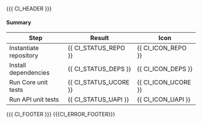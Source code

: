 {{{ CI_HEADER }}}

#### Summary

| Step                   | Result                 | Icon                 |
| ---------------------- | ---------------------- | -------------------- |
| Instantiate repository | {{ CI_STATUS_REPO }}   | {{ CI_ICON_REPO }}   |
| Install dependencies   | {{ CI_STATUS_DEPS }}   | {{ CI_ICON_DEPS }}   |
| Run Core unit tests    | {{ CI_STATUS_UCORE }}  | {{ CI_ICON_UCORE }}  |
| Run API unit tests     | {{ CI_STATUS_UAPI }}   | {{ CI_ICON_UAPI }}   |

{{{ CI_FOOTER }}}
{{{CI_ERROR_FOOTER}}}


